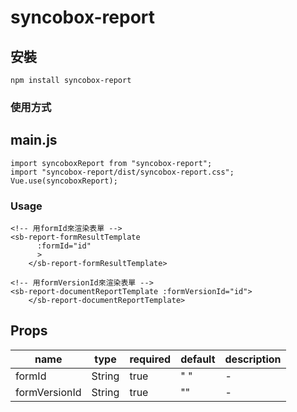 # syncobox-report

## 安裝
```
npm install syncobox-report
```

### 使用方式

## main.js

```
import syncoboxReport from "syncobox-report";
import "syncobox-report/dist/syncobox-report.css";
Vue.use(syncoboxReport);
```

### Usage
```
<!-- 用formId來渲染表單 -->
<sb-report-formResultTemplate
      :formId="id"
      >
    </sb-report-formResultTemplate>
    
<!-- 用formVersionId來渲染表單 -->    
<sb-report-documentReportTemplate :formVersionId="id">
    </sb-report-documentReportTemplate>
```

## Props

|name |type |required|default |description |
|-----|-----|--------|--------|------------|
|formId|String|true|" "|-|
|formVersionId|String|true|	""|-|

